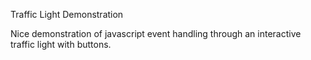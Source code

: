 Traffic Light Demonstration

Nice demonstration of javascript event handling through an interactive traffic light with buttons.

